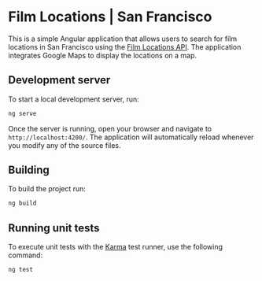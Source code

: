 # Film Locations | San Francisco
This is a simple Angular application that allows users to search for film locations in San Francisco using the [Film Locations API](https://github.com/agustindangelo/film-locations-service). The application integrates Google Maps to display the locations on a map.

## Development server
To start a local development server, run:

```bash
ng serve
```

Once the server is running, open your browser and navigate to `http://localhost:4200/`. The application will automatically reload whenever you modify any of the source files.
## Building

To build the project run:

```bash
ng build
```

## Running unit tests
To execute unit tests with the [Karma](https://karma-runner.github.io) test runner, use the following command:

```bash
ng test
```
